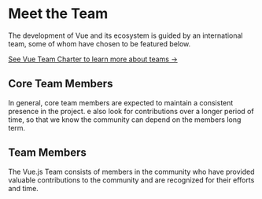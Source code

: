<script setup>
import TeamCard from '../.vitepress/components/TeamCard.vue'
import teamData from './team.json'
</script>

# Meet the Team

The development of Vue and its ecosystem is guided by an international team, some of whom have chosen to be featured below.

[See Vue Team Charter to learn more about teams →]()

## Core Team Members

In general, core team members are expected to maintain a consistent presence in the project. e also look for contributions over a longer period of time, so that we know the community can depend on the members long term.

<TeamCard
  v-for="member in teamData"
  :key="member.name"
  :profile="member"
/>

## Team Members

The Vue.js Team consists of members in the community who have provided valuable contributions to the community and are recognized for their efforts and time.
